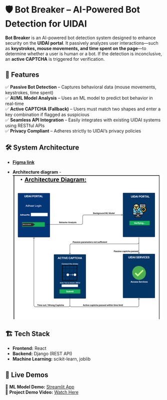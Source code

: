 # 🛡️ Bot Breaker – AI-Powered Bot Detection for UIDAI

**Bot Breaker** is an AI-powered bot detection system designed to enhance security on the **UIDAI portal**. It passively analyzes user interactions—such as **keystrokes, mouse movements, and time spent on the page**—to determine whether a user is human or a bot. If the detection is inconclusive, an **active CAPTCHA** is triggered for verification.

## 🌟 Features  
✅ **Passive Bot Detection** – Captures behavioral data (mouse movements, keystrokes, time spent)  
✅ **AI/ML Model Analysis** – Uses an ML model to predict bot behavior in real-time  
✅ **Active CAPTCHA (Fallback)** – Users must match two shapes and enter a key combination if flagged as suspicious  
✅ **Seamless API Integration** – Easily integrates with existing UIDAI systems using RESTful APIs  
✅ **Privacy Compliant** – Adheres strictly to UIDAI’s privacy policies  


## 🛠️ System Architecture
- **[Figma link](https://www.figma.com/board/4TTycRr4xC9dkNMpwQROls/BotLock?node-id=0-1&p=f&t=shfdCLQoDLXY9Qog-0)**

- **Architecture diagram** -
![CAPTCHA Solution](https://github.com/priyanka8625/Bot-Breaker/blob/main/system%20architecture.png)


## 🏗️ Tech Stack  
- **Frontend:** React  
- **Backend:** Django (REST API)  
- **Machine Learning:** scikit-learn, joblib

## 📌 Live Demos  
🎯 **ML Model Demo:** [Streamlit App](https://passive-captcha-ml-solution.streamlit.app/)  
🎥 **Project Demo Video:** [Watch Here](https://youtu.be/ANMIA00MvIc?si=p8f13S7QrOhL-d66)

